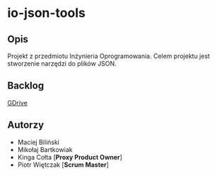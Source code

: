 # io-json-tools
## Opis
Projekt z przedmiotu Inżynieria Oprogramowania. Celem projektu jest stworzenie narzędzi do plików JSON.

## Backlog
[GDrive](https://docs.google.com/spreadsheets/d/1BYmtHcCASf_tXP3-bAaPyoInwj0TD9TU/edit?usp=sharing&ouid=117444929924556355691&rtpof=true&sd=true)

## Autorzy
- Maciej Biliński
- Mikołaj Bartkowiak
- Kinga Cołta [**Proxy Product Owner**]
- Piotr Więtczak [**Scrum Master**]
